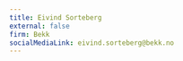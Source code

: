 ```yaml
---
title: Eivind Sorteberg
external: false
firm: Bekk
socialMediaLink: eivind.sorteberg@bekk.no
---
```


